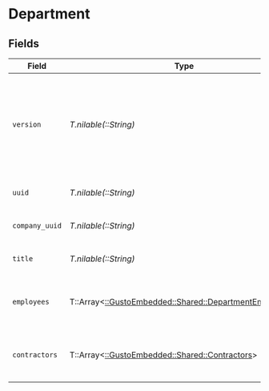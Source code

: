 # Department


## Fields

| Field                                                                                                                                                             | Type                                                                                                                                                              | Required                                                                                                                                                          | Description                                                                                                                                                       |
| ----------------------------------------------------------------------------------------------------------------------------------------------------------------- | ----------------------------------------------------------------------------------------------------------------------------------------------------------------- | ----------------------------------------------------------------------------------------------------------------------------------------------------------------- | ----------------------------------------------------------------------------------------------------------------------------------------------------------------- |
| `version`                                                                                                                                                         | *T.nilable(::String)*                                                                                                                                             | :heavy_minus_sign:                                                                                                                                                | The current version of the object. See the [versioning guide](https://docs.gusto.com/embedded-payroll/docs/idempotency) for information on how to use this field. |
| `uuid`                                                                                                                                                            | *T.nilable(::String)*                                                                                                                                             | :heavy_minus_sign:                                                                                                                                                | The UUID of the department                                                                                                                                        |
| `company_uuid`                                                                                                                                                    | *T.nilable(::String)*                                                                                                                                             | :heavy_minus_sign:                                                                                                                                                | The UUID of the company                                                                                                                                           |
| `title`                                                                                                                                                           | *T.nilable(::String)*                                                                                                                                             | :heavy_minus_sign:                                                                                                                                                | Name of the department                                                                                                                                            |
| `employees`                                                                                                                                                       | T::Array<[::GustoEmbedded::Shared::DepartmentEmployees](../../models/shared/departmentemployees.md)>                                                              | :heavy_minus_sign:                                                                                                                                                | Array of employees assigned to the department.                                                                                                                    |
| `contractors`                                                                                                                                                     | T::Array<[::GustoEmbedded::Shared::Contractors](../../models/shared/contractors.md)>                                                                              | :heavy_minus_sign:                                                                                                                                                | Array of contractors assigned to the department.                                                                                                                  |